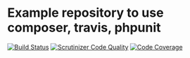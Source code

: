 # Example repository to use composer, travis, phpunit

[![Build Status](https://travis-ci.org/alexgt9/integration.png?branch=master)](https://travis-ci.org/alexgt9/integration)
[![Scrutinizer Code Quality](https://scrutinizer-ci.com/g/alexgt9/integration/badges/quality-score.png?b=master)](https://scrutinizer-ci.com/g/alexgt9/integration/?branch=master)
[![Code Coverage](https://scrutinizer-ci.com/g/alexgt9/integration/badges/coverage.png?b=master)](https://scrutinizer-ci.com/g/alexgt9/integration/?branch=master)
